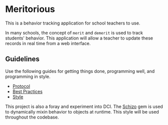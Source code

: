 Meritorious
===========

This is a behavior tracking application for school teachers to use.

In many schools, the concept of `merit` and `demerit` is used to track students'
behavior. This application will allow a teacher to update these records in real
time from a web interface.

Guidelines
----------

Use the following guides for getting things done, programming well, and
programming in style.

* [Protocol](http://github.com/thoughtbot/guides/blob/master/protocol)
* [Best Practices](http://github.com/thoughtbot/guides/blob/master/best-practices)
* [Style](http://github.com/thoughtbot/guides/blob/master/style)

This project is also a foray and experiment into DCI. The
[Schizo](https://github.com/cjbottaro/schizo) gem is used to dynamically mixin
behavior to objects at runtime. This style will be used throughout the codebase.
